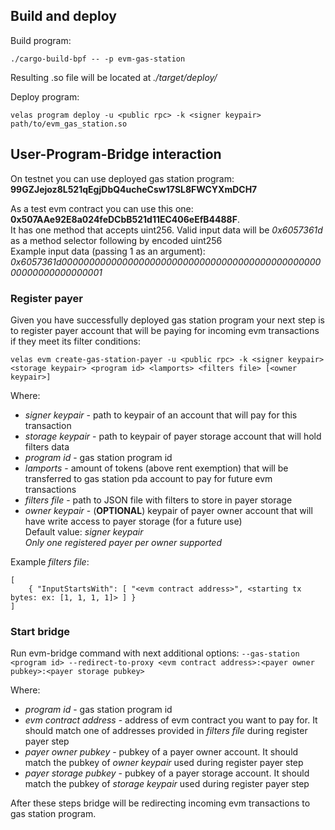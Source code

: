 ## Build and deploy

Build program:

``./cargo-build-bpf -- -p evm-gas-station``

Resulting .so file will be located at *./target/deploy/*

Deploy program:

``velas program deploy -u <public rpc> -k <signer keypair> path/to/evm_gas_station.so``

## User-Program-Bridge interaction

On testnet you can use deployed gas station program: **99GZJejoz8L521qEgjDbQ4ucheCsw17SL8FWCYXmDCH7**

As a test evm contract you can use this one: **0x507AAe92E8a024feDCbB521d11EC406eEfB4488F**.  
It has one method that accepts uint256. Valid input data will be *0x6057361d* as a method selector following by encoded uint256  
Example input data (passing 1 as an argument): *0x6057361d0000000000000000000000000000000000000000000000000000000000000001*

### Register payer

Given you have successfully deployed gas station program your next step is
to register payer account that will be paying for incoming evm transactions
if they meet its filter conditions:

``velas evm create-gas-station-payer -u <public rpc> -k <signer keypair>
<storage keypair> <program id> <lamports> <filters file> [<owner keypair>]``

Where:

- *signer keypair* - path to keypair of an account that will pay for this transaction
- *storage keypair* - path to keypair of payer storage account that will hold filters data
- *program id* - gas station program id
- *lamports* - amount of tokens (above rent exemption) that will be transferred to gas station pda account to pay for future evm transactions
- *filters file* - path to JSON file with filters to store in payer storage
- *owner keypair* - (**OPTIONAL**) keypair of payer owner account that will have write access to payer storage (for a future use)  
  Default value: *signer keypair*  
  *Only one registered payer per owner supported*

Example *filters file*:
```
[
	{ "InputStartsWith": [ "<evm contract address>", <starting tx bytes: ex: [1, 1, 1, 1]> ] }
]
```

### Start bridge

Run evm-bridge command with next additional options:
``--gas-station <program id> --redirect-to-proxy <evm contract address>:<payer owner pubkey>:<payer storage pubkey>``

Where:
- *program id* - gas station program id
- *evm contract address* - address of evm contract you want to pay for. It should match one of addresses provided in *filters file* during register payer step
- *payer owner pubkey* - pubkey of a payer owner account. It should match the pubkey of *owner keypair* used during register payer step
- *payer storage pubkey* - pubkey of a payer storage account. It should match the pubkey of *storage keypair* used during register payer step

After these steps bridge will be redirecting incoming evm transactions to gas station program.
